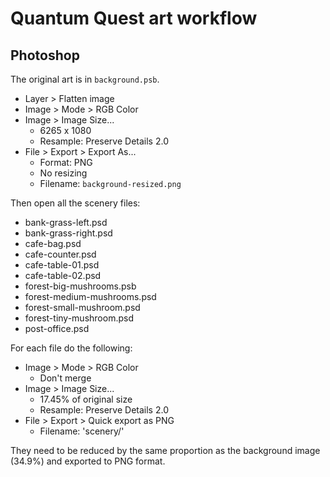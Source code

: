 # Quantum Quest art workflow

## Photoshop

The original art is in `background.psb`. 

- Layer > Flatten image
- Image > Mode > RGB Color
- Image > Image Size... 
  - 6265 x 1080
  - Resample: Preserve Details 2.0
- File > Export > Export As...
  - Format: PNG
  - No resizing
  - Filename: `background-resized.png`

Then open all the scenery files:

- bank-grass-left.psd
- bank-grass-right.psd
- cafe-bag.psd
- cafe-counter.psd
- cafe-table-01.psd
- cafe-table-02.psd
- forest-big-mushrooms.psb
- forest-medium-mushrooms.psd
- forest-small-mushroom.psd
- forest-tiny-mushroom.psd
- post-office.psd

For each file do the following:

- Image > Mode > RGB Color
  - Don't merge
- Image > Image Size...
  - 17.45% of original size
  - Resample: Preserve Details 2.0
- File > Export > Quick export as PNG
  - Filename: 'scenery/<name>'

They need to be reduced by the same proportion as the background image (34.9%) and exported to 
PNG format.
